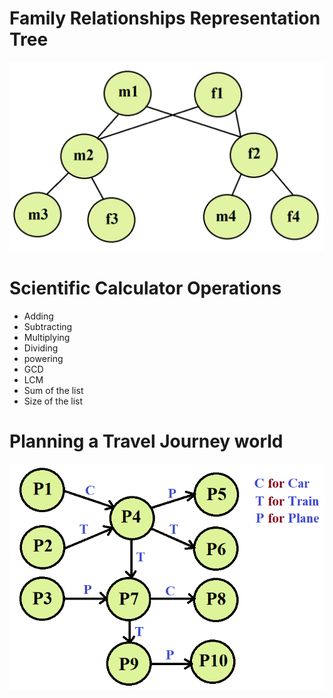 # Family Relationships Representation Tree
![](./image/familyTree.png)

# Scientific Calculator Operations
* Adding
* Subtracting
* Multiplying
* Dividing
* powering
* GCD
* LCM
* Sum of the list
* Size of the list

# Planning a Travel Journey world
![](./image/Place.png) 

